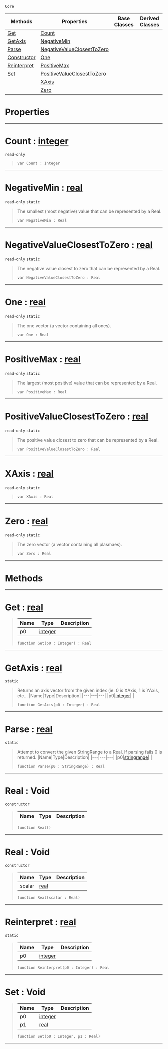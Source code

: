  `Core`

|Methods|Properties|Base Classes|Derived Classes|
|---|---|---|---|
|[ Get](https://plasmaengine.github.io/PlasmaDocs/Plasma1/C++/code_reference/lightning_base_types/real.md#get-plasma-engine-document)|[ Count](https://plasmaengine.github.io/PlasmaDocs/Plasma1/C++/code_reference/lightning_base_types/real.md#count-plasma-engine-docume)| | |
|[ GetAxis](https://plasmaengine.github.io/PlasmaDocs/Plasma1/C++/code_reference/lightning_base_types/real.md#getaxis-plasma-engine-docu)|[ NegativeMin](https://plasmaengine.github.io/PlasmaDocs/Plasma1/C++/code_reference/lightning_base_types/real.md#negativemin-plasma-engine)| | |
|[ Parse](https://plasmaengine.github.io/PlasmaDocs/Plasma1/C++/code_reference/lightning_base_types/real.md#parse-plasma-engine-docume)|[ NegativeValueClosestToZero](https://plasmaengine.github.io/PlasmaDocs/Plasma1/C++/code_reference/lightning_base_types/real.md#negativevalueclosesttoze)| | |
|[ Constructor](https://plasmaengine.github.io/PlasmaDocs/Plasma1/C++/code_reference/lightning_base_types/real.md#real-void)|[ One](https://plasmaengine.github.io/PlasmaDocs/Plasma1/C++/code_reference/lightning_base_types/real.md#one-plasma-engine-document)| | |
|[ Reinterpret](https://plasmaengine.github.io/PlasmaDocs/Plasma1/C++/code_reference/lightning_base_types/real.md#reinterpret-plasma-engine)|[ PositiveMax](https://plasmaengine.github.io/PlasmaDocs/Plasma1/C++/code_reference/lightning_base_types/real.md#positivemax-plasma-engine)| | |
|[ Set](https://plasmaengine.github.io/PlasmaDocs/Plasma1/C++/code_reference/lightning_base_types/real.md#set-void)|[ PositiveValueClosestToZero](https://plasmaengine.github.io/PlasmaDocs/Plasma1/C++/code_reference/lightning_base_types/real.md#positivevalueclosesttoze)| | |
| |[ XAxis](https://plasmaengine.github.io/PlasmaDocs/Plasma1/C++/code_reference/lightning_base_types/real.md#xaxis-plasma-engine-docume)| | |
| |[ Zero](https://plasmaengine.github.io/PlasmaDocs/Plasma1/C++/code_reference/lightning_base_types/real.md#plasma-plasma-engine-documen)| | |


 #  Properties


---  
 #  Count : [integer](https://plasmaengine.github.io/PlasmaDocs/Plasma1/C++/code_reference/lightning_base_types/integer.md)

 `read-only`

> 
> ``` lang=cpp, name=Lightning
> var Count : Integer


---  
 #  NegativeMin : [real](https://plasmaengine.github.io/PlasmaDocs/Plasma1/C++/code_reference/lightning_base_types/real.md)

 `read-only` `static`

> The smallest (most negative) value that can be represented by a Real.
> ``` lang=cpp, name=Lightning
> var NegativeMin : Real


---  
 #  NegativeValueClosestToZero : [real](https://plasmaengine.github.io/PlasmaDocs/Plasma1/C++/code_reference/lightning_base_types/real.md)

 `read-only` `static`

> The negative value closest to zero that can be represented by a Real.
> ``` lang=cpp, name=Lightning
> var NegativeValueClosestToZero : Real


---  
 #  One : [real](https://plasmaengine.github.io/PlasmaDocs/Plasma1/C++/code_reference/lightning_base_types/real.md)

 `read-only` `static`

> The one vector (a vector containing all ones).
> ``` lang=cpp, name=Lightning
> var One : Real


---  
 #  PositiveMax : [real](https://plasmaengine.github.io/PlasmaDocs/Plasma1/C++/code_reference/lightning_base_types/real.md)

 `read-only` `static`

> The largest (most positive) value that can be represented by a Real.
> ``` lang=cpp, name=Lightning
> var PositiveMax : Real


---  
 #  PositiveValueClosestToZero : [real](https://plasmaengine.github.io/PlasmaDocs/Plasma1/C++/code_reference/lightning_base_types/real.md)

 `read-only` `static`

> The positive value closest to zero that can be represented by a Real.
> ``` lang=cpp, name=Lightning
> var PositiveValueClosestToZero : Real


---  
 #  XAxis : [real](https://plasmaengine.github.io/PlasmaDocs/Plasma1/C++/code_reference/lightning_base_types/real.md)

 `read-only` `static`

> 
> ``` lang=cpp, name=Lightning
> var XAxis : Real


---  
 #  Zero : [real](https://plasmaengine.github.io/PlasmaDocs/Plasma1/C++/code_reference/lightning_base_types/real.md)

 `read-only` `static`

> The zero vector (a vector containing all plasmaes).
> ``` lang=cpp, name=Lightning
> var Zero : Real


---  
 #  Methods


---  
 #  Get : [real](https://plasmaengine.github.io/PlasmaDocs/Plasma1/C++/code_reference/lightning_base_types/real.md)

> 
> |Name|Type|Description|
> |---|---|---|
> |p0|[integer](https://plasmaengine.github.io/PlasmaDocs/Plasma1/C++/code_reference/lightning_base_types/integer.md)| |
> ``` lang=cpp, name=Lightning
> function Get(p0 : Integer) : Real
> ``` 


---  
 #  GetAxis : [real](https://plasmaengine.github.io/PlasmaDocs/Plasma1/C++/code_reference/lightning_base_types/real.md)

 `static`

> Returns an axis vector from the given index (ie. 0 is XAxis, 1 is YAxis, etc...
> |Name|Type|Description|
> |---|---|---|
> |p0|[integer](https://plasmaengine.github.io/PlasmaDocs/Plasma1/C++/code_reference/lightning_base_types/integer.md)| |
> ``` lang=cpp, name=Lightning
> function GetAxis(p0 : Integer) : Real
> ``` 


---  
 #  Parse : [real](https://plasmaengine.github.io/PlasmaDocs/Plasma1/C++/code_reference/lightning_base_types/real.md)

 `static`

> Attempt to convert the given StringRange to a Real. If parsing fails 0 is returned.
> |Name|Type|Description|
> |---|---|---|
> |p0|[stringrange](https://plasmaengine.github.io/PlasmaDocs/Plasma1/C++/code_reference/lightning_base_types/stringrange.md)| |
> ``` lang=cpp, name=Lightning
> function Parse(p0 : StringRange) : Real
> ``` 


---  
 #  Real : Void

 `constructor`

> 
> |Name|Type|Description|
> |---|---|---|
> ``` lang=cpp, name=Lightning
> function Real()
> ``` 


---  
 #  Real : Void

 `constructor`

> 
> |Name|Type|Description|
> |---|---|---|
> |scalar|[real](https://plasmaengine.github.io/PlasmaDocs/Plasma1/C++/code_reference/lightning_base_types/real.md)| |
> ``` lang=cpp, name=Lightning
> function Real(scalar : Real)
> ``` 


---  
 #  Reinterpret : [real](https://plasmaengine.github.io/PlasmaDocs/Plasma1/C++/code_reference/lightning_base_types/real.md)

 `static`

> 
> |Name|Type|Description|
> |---|---|---|
> |p0|[integer](https://plasmaengine.github.io/PlasmaDocs/Plasma1/C++/code_reference/lightning_base_types/integer.md)| |
> ``` lang=cpp, name=Lightning
> function Reinterpret(p0 : Integer) : Real
> ``` 


---  
 #  Set : Void

> 
> |Name|Type|Description|
> |---|---|---|
> |p0|[integer](https://plasmaengine.github.io/PlasmaDocs/Plasma1/C++/code_reference/lightning_base_types/integer.md)| |
> |p1|[real](https://plasmaengine.github.io/PlasmaDocs/Plasma1/C++/code_reference/lightning_base_types/real.md)| |
> ``` lang=cpp, name=Lightning
> function Set(p0 : Integer, p1 : Real)
> ``` 


---  
 

 
